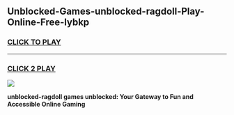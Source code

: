 
## Unblocked-Games-unblocked-ragdoll-Play-Online-Free-lybkp
<h3>
<a href="https://premium76.site?title=unblocked-ragdoll&ref=26A">CLICK TO PLAY</a></h3>
<hr>

<h3>
<a href="https://premium76.site?title=unblocked-ragdoll&ref=26A">CLICK 2 PLAY</a>
  
</h3>

<a href="https://premium76.site?title=unblocked-ragdoll&ref=26A"><img src="https://clearcache.store/games.png"></a>


**unblocked-ragdoll games unblocked: Your Gateway to Fun and Accessible Online Gaming**

